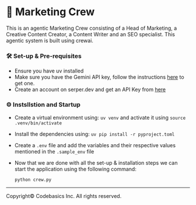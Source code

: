 # 🗽 Marketing Crew

This is an agentic Marketing Crew consisting of a Head of Marketing, a Creative Content Creator, a Content Writer and an SEO specialist. This agentic system is built using crewai.

### 🛠️ **Set-up & Pre-requisites**
- Ensure you have uv installed
- Make sure you have the Gemini API key, follow the instructions [here](https://aistudio.google.com/app/apikey) to get one.
- Create an account on serper.dev and get an API Key from [here](https://serper.dev/api-keys)

### ⚙️ **Instsllstion and Startup**
- Create a virtual environment using: `uv venv` and activate it using `source .venv/bin/activate`
- Install the dependencies using: `uv pip install -r pyproject.toml`
- Create a `.env` file and add the variables and their respective values mentioned in the `.sample_env` file
- Now that we are done with all the set-up & installation steps we can start the application using the following command:

    ```bash
    python crew.py
    ```

---
Copyright©️ Codebasics Inc. All rights reserved.